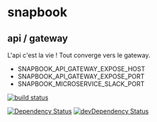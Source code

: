 # snapbook
## api / gateway

L'api c'est la vie ! Tout converge vers le gateway.

- SNAPBOOK_API_GATEWAY_EXPOSE_HOST
- SNAPBOOK_API_GATEWAY_EXPOSE_PORT
- SNAPBOOK_MICROSERVICE_SLACK_PORT

[![build status](https://ci.gitlab.com/projects/6885/status.png?ref=master)](https://ci.gitlab.com/projects/6885?ref=master)

[![Dependency Status](https://david-dm.org/gperreymond/snapbook-api-gateway.svg)](https://david-dm.org/gperreymond/snapbook-api-gateway#info=dependencies)
[![devDependency Status](https://david-dm.org/gperreymond/snapbook-api-gateway/dev-status.svg)](https://david-dm.org/gperreymond/snapbook-api-gateway#info=devDependencies) 